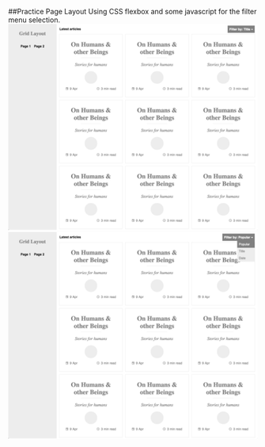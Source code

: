 ##Practice Page Layout
Using CSS flexbox and some javascript for the filter menu selection.
![grid layout](grid-layout.png)
![grid layout](grid-layout2.png)
